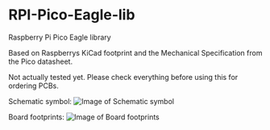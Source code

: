# RPI-Pico-Eagle-lib
Raspberry Pi Pico Eagle library

Based on Raspberrys KiCad footprint and the Mechanical Specification from the Pico datasheet.

Not actually tested yet.  Please check everything before using this for ordering PCBs.

Schematic symbol:
![Image of Schematic symbol](https://github.com/Lobo-T/RPI-Pico-Eagle-lib/blob/main/rpi_sch.png)

Board footprints:
![Image of Board footprints](https://github.com/Lobo-T/RPI-Pico-Eagle-lib/blob/main/rpi_brd.png)
